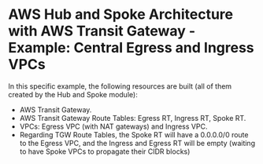 # AWS Hub and Spoke Architecture with AWS Transit Gateway - Example: Central Egress and Ingress VPCs

In this specific example, the following resources are built (all of them created by the Hub and Spoke module):

- AWS Transit Gateway.
- AWS Transit Gateway Route Tables: Egress RT, Ingress RT, Spoke RT.
- VPCs: Egress VPC (with NAT gateways) and Ingress VPC.
- Regarding TGW Route Tables, the Spoke RT will have a 0.0.0.0/0 route to the Egress VPC, and the Ingress and Egress RT will be empty (waiting to have Spoke VPCs to propagate their CIDR blocks)

